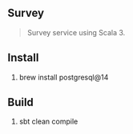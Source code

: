 Survey
------
>Survey service using Scala 3.

Install
-------
1. brew install postgresql@14

Build
-----
1. sbt clean compile